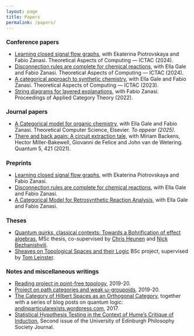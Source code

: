 ```yaml
---
layout: page
title: Papers
permalink: /papers/
---
```


<h1 style="text-align:left; font-size:110%;">
<b>Conference papers</b>
</h1>
<ul>
<li><a href="https://dx.doi.org/10.1007/978-3-031-77019-7_5">Learning closed signal flow graphs</a>, with Ekaterina Piotrovskaya and Fabio Zanasi. Theoretical Aspects of Computing &#8212; ICTAC (2024).</li>
<li><a href="https://dx.doi.org/10.1007/978-3-031-77019-7_13">Disconnection rules are complete for chemical reactions</a>, with Ella Gale and Fabio Zanasi. Theoretical Aspects of Computing &#8212; ICTAC (2024).</li>
<li><a href="https://dx.doi.org/10.1007/978-3-031-47963-2_17">A categorical approach to synthetic chemistry</a>, with Ella Gale and Fabio Zanasi. Theoretical Aspects of Computing &#8212; ICTAC (2023).</li>
<li><a href="https://dx.doi.org/10.4204/EPTCS.380.21">String diagrams for layered explanations</a>, with Fabio Zanasi. Proceedings of Applied Category Theory (2022).</li>
</ul>

<h1 style="text-align:left; font-size:110%;">
<b>Journal papers</b>
</h1>
<ul>
<li><a href="/files/tcs-article.pdf">A Categorical model for organic chemistry</a>, with Ella Gale and Fabio Zanasi. Theoretical Computer Science, Elsevier. <i>To appear (2025).</i></li>
<li><a href="https://doi.org/10.22331/q-2021-03-25-421">There and back again: A circuit extraction tale</a>, with Miriam Backens, Hector Miller-Bakewell, Giovanni de Felice and John van de Wetering. Quantum 5, 421 (2021).</li>
</ul>


<h1 style="text-align:left; font-size:110%;">
<b>Preprints</b>
</h1>
<ul>
<li><a href="https://dx.doi.org/10.48550/arXiv.2407.00245">Learning closed signal flow graphs</a>, with Ekaterina Piotrovskaya and Fabio Zanasi.</li>
<li><a href="https://dx.doi.org/10.48550/arXiv.2410.01421">Disconnection rules are complete for chemical reactions</a>, with Ella Gale and Fabio Zanasi.</li>
<li><a href="https://dx.doi.org/10.48550/arXiv.2311.04085">A Categorical Model for Retrosynthetic Reaction Analysis</a>, with Ella Gale and Fabio Zanasi.</li>
</ul>


<h1 style="text-align:left; font-size:110%;">
<b>Theses</b>
</h1>
<ul>
<li><a href="https://eprints.illc.uva.nl/1762/1/MoL-2020-09.text.pdf">Quantum quirks, classical contexts: Towards a Bohrification of effect algebras</a>, MSc thesis, co-supervised by <a href="http://homepages.inf.ed.ac.uk/cheunen/">Chris Heunen</a> and <a href="https://staff.fnwi.uva.nl/n.bezhanishvili/">Nick Bezhanishvili</a>.</li>
<li><a href="/files/BSc-project.pdf">Sheaves on Topological Spaces and their Logic</a> BSc project, supervised by <a href="https://www.maths.ed.ac.uk/~tl/">Tom Leinster</a>.</li>
</ul>

<h1 style="text-align:left; font-size:110%;">
<b>Notes and miscellaneous writings</b>
</h1>
<ul>
<li><a href="/files/pointless-top.pdf">Reading project in point-free topology</a>, 2019-20.</li>
<li><a href="/files/path-groupoids.pdf">Project on path categories and weak &omega;-groupoids</a>, 2019-20.</li>
<li><a href="/files/summer-project.pdf">The Category of Hilbert Spaces as an Orthogonal Category</a>, together with a series of blog posts on quantum logic: <a href="https://andinparticularexists.wordpress.com/">andinparticularexists.wordpress.com</a>, 2017.</li>
<li><a href="/files/Philosophy-Society-Journal-2017-18.pdf">Statistical Hypothesis Testing in the Context of Hume’s Critique of Induction</a>, Second issue of the University of Edinburgh Philosophy Society Journal.</li>
</ul>
